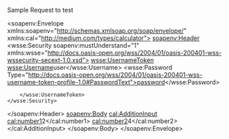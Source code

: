 Sample Request to test 

<soapenv:Envelope xmlns:soapenv="http://schemas.xmlsoap.org/soap/envelope/"
                  xmlns:cal="http://medium.com/types/calculator">
    <soapenv:Header>
    <wsse:Security soapenv:mustUnderstand="1" xmlns:wsse="http://docs.oasis-open.org/wss/2004/01/oasis-200401-wss-wssecurity-secext-1.0.xsd">
        <wsse:UsernameToken>
            <wsse:Username>user</wsse:Username>
            <wsse:Password Type="http://docs.oasis-open.org/wss/2004/01/oasis-200401-wss-username-token-profile-1.0#PasswordText">password</wsse:Password>

        </wsse:UsernameToken>
    </wsse:Security>
</soapenv:Header>
    <soapenv:Body>
        <cal:AdditionInput>
            <cal:number1>2</cal:number1>
            <cal:number2>4</cal:number2>
        </cal:AdditionInput>
    </soapenv:Body>
</soapenv:Envelope>
